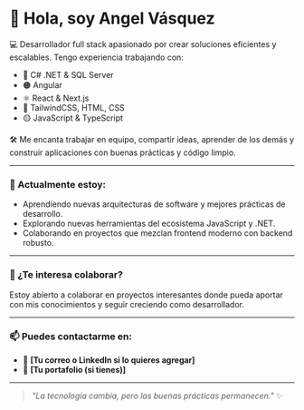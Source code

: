 # 👋 Hola, soy Angel Vásquez

💻 Desarrollador full stack apasionado por crear soluciones eficientes y escalables. Tengo experiencia trabajando con:

- 🔷 C# .NET & SQL Server  
- 🟠 Angular  
- ⚛️ React & Next.js  
- 🎨 TailwindCSS, HTML, CSS  
- 🟡 JavaScript & TypeScript  

🛠️ Me encanta trabajar en equipo, compartir ideas, aprender de los demás y construir aplicaciones con buenas prácticas y código limpio.

---

### 🚀 Actualmente estoy:
- Aprendiendo nuevas arquitecturas de software y mejores prácticas de desarrollo.
- Explorando nuevas herramientas del ecosistema JavaScript y .NET.
- Colaborando en proyectos que mezclan frontend moderno con backend robusto.

---

### 🤝 ¿Te interesa colaborar?
Estoy abierto a colaborar en proyectos interesantes donde pueda aportar con mis conocimientos y seguir creciendo como desarrollador.

---

### 📫 Puedes contactarme en:
- 📧 **[Tu correo o LinkedIn si lo quieres agregar]**
- 💼 **[Tu portafolio (si tienes)]**

---

> _"La tecnología cambia, pero las buenas prácticas permanecen."_ ✨
